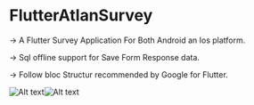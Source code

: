 # FlutterAtlanSurvey

 -> A Flutter Survey Application For Both Android an Ios platform.
 
 -> Sql offline support for Save Form Response data.
 
 -> Follow bloc Structur recommended by Google for Flutter.
 
 ![Alt text](https://github.com/madhurDroiddev/FlutterAtlanSurvey/blob/master/screenshots/ss.png?raw=true "Optional Title")![Alt text](https://github.com/madhurDroiddev/FlutterAtlanSurvey/blob/master/screenshots/ss_one.png?raw=true "Optional Title")
